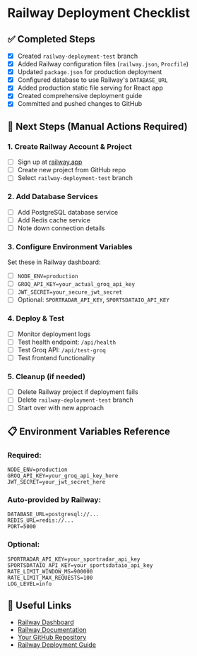 # Railway Deployment Checklist

## ✅ Completed Steps
- [x] Created `railway-deployment-test` branch
- [x] Added Railway configuration files (`railway.json`, `Procfile`)
- [x] Updated `package.json` for production deployment
- [x] Configured database to use Railway's `DATABASE_URL`
- [x] Added production static file serving for React app
- [x] Created comprehensive deployment guide
- [x] Committed and pushed changes to GitHub

## 🚀 Next Steps (Manual Actions Required)

### 1. Create Railway Account & Project
- [ ] Sign up at [railway.app](https://railway.app)
- [ ] Create new project from GitHub repo
- [ ] Select `railway-deployment-test` branch

### 2. Add Database Services
- [ ] Add PostgreSQL database service
- [ ] Add Redis cache service
- [ ] Note down connection details

### 3. Configure Environment Variables
Set these in Railway dashboard:
- [ ] `NODE_ENV=production`
- [ ] `GROQ_API_KEY=your_actual_groq_api_key`
- [ ] `JWT_SECRET=your_secure_jwt_secret`
- [ ] Optional: `SPORTRADAR_API_KEY`, `SPORTSDATAIO_API_KEY`

### 4. Deploy & Test
- [ ] Monitor deployment logs
- [ ] Test health endpoint: `/api/health`
- [ ] Test Groq API: `/api/test-groq`
- [ ] Test frontend functionality

### 5. Cleanup (if needed)
- [ ] Delete Railway project if deployment fails
- [ ] Delete `railway-deployment-test` branch
- [ ] Start over with new approach

## 📋 Environment Variables Reference

### Required:
```
NODE_ENV=production
GROQ_API_KEY=your_groq_api_key_here
JWT_SECRET=your_jwt_secret_here
```

### Auto-provided by Railway:
```
DATABASE_URL=postgresql://...
REDIS_URL=redis://...
PORT=5000
```

### Optional:
```
SPORTRADAR_API_KEY=your_sportradar_api_key
SPORTSDATAIO_API_KEY=your_sportsdataio_api_key
RATE_LIMIT_WINDOW_MS=900000
RATE_LIMIT_MAX_REQUESTS=100
LOG_LEVEL=info
```

## 🔗 Useful Links
- [Railway Dashboard](https://railway.app/dashboard)
- [Railway Documentation](https://docs.railway.app)
- [Your GitHub Repository](https://github.com/Ajit-KBehera/asktennis)
- [Railway Deployment Guide](./RAILWAY_DEPLOYMENT.md)
